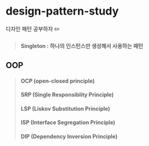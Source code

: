 # design-pattern-study
디자인 패턴 공부하자 ✏️ 

> #### Singleton : 하나의 인스턴스만 생성해서 사용하는 패턴


## OOP
> #### OCP (open-closed principle)
> #### SRP (Single Responsiblity Principle)
> #### LSP (Liskov Substitution Principle)
> #### ISP (Interface Segregation Principle)
> #### DIP (Dependency Inversion Principle)

